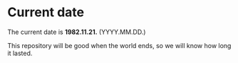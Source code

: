 # Current date

The current date is **1982.11.21.** (YYYY.MM.DD.)

This repository will be good when the world ends, so we will know how long it lasted.